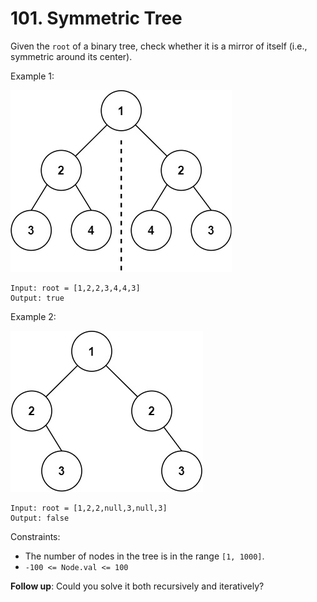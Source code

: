# 101. Symmetric Tree

Given the `root` of a binary tree, check whether it is a mirror of itself (i.e., symmetric around its center).

Example 1:

![](example_1.png)

    Input: root = [1,2,2,3,4,4,3]
    Output: true

Example 2:

![](example_2.png)

    Input: root = [1,2,2,null,3,null,3]
    Output: false

Constraints:

- The number of nodes in the tree is in the range `[1, 1000]`.
- `-100 <= Node.val <= 100`

**Follow up**: Could you solve it both recursively and iteratively?

